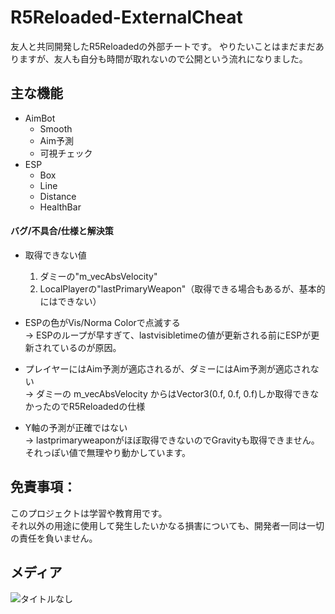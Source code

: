 # R5Reloaded-ExternalCheat
友人と共同開発したR5Reloadedの外部チートです。
やりたいことはまだまだありますが、友人も自分も時間が取れないので公開という流れになりました。

## 主な機能
- AimBot
  * Smooth
  * Aim予測
  * 可視チェック
- ESP
  * Box
  * Line
  * Distance
  * HealthBar

#### バグ/不具合/仕様と解決策
* 取得できない値
  1. ダミーの"m_vecAbsVelocity"
  2. LocalPlayerの"lastPrimaryWeapon"（取得できる場合もあるが、基本的にはできない）

* ESPの色がVis/Norma Colorで点滅する  
  -> ESPのループが早すぎて、lastvisibletimeの値が更新される前にESPが更新されているのが原因。

* プレイヤーにはAim予測が適応されるが、ダミーにはAim予測が適応されない  
  -> ダミーの m_vecAbsVelocity からはVector3(0.f, 0.f, 0.f)しか取得できなかったのでR5Reloadedの仕様

* Y軸の予測が正確ではない  
  -> lastprimaryweaponがほぼ取得できないのでGravityも取得できません。それっぽい値で無理やり動かしています。

## 免責事項：
このプロジェクトは学習や教育用です。  
それ以外の用途に使用して発生したいかなる損害についても、開発者一同は一切の責任を負いません。

## メディア
![タイトルなし](https://github.com/FlankGir1/R5Reloaded-ExternalCheat/assets/124275926/e619f7ef-1411-4795-b635-1b430d2e6887)
